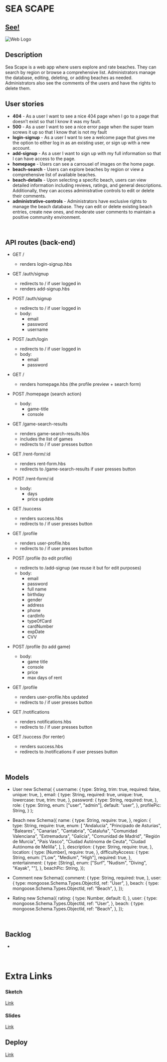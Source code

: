 # SEA SCAPE

## [See!](https://seascape.adaptable.app)

![Web Logo](./public/images/sea-scape-logo.gif)

## Description

Sea Scape is a web app where users explore and rate beaches. They can search by region or browse a comprehensive list. Administrators manage the database, editing, deleting, or adding beaches as needed. Administrators also see the comments of the users and have the rights to delete them.

## User stories
- **404** - As a user I want to see a nice 404 page when I go to a page that doesn’t exist so that I know it was my fault.
- **500** - As a user I want to see a nice error page when the super team screws it up so that I know that is not my fault
- **login-signup** - As a user I want to see a welcome page that gives me the option to either log in as an existing user, or sign up with a new account. 
- **add-signup** - As a user I want to sign up with my full information so that I can have access to the page.
- **homepage** - Users can see a carrousel of images on the home page.
- **beach-search** - Users can explore beaches by region or view a comprehensive list of available beaches.
- **beach-details** - Upon selecting a specific beach, users can view detailed information including reviews, ratings, and general descriptions. Additionally, they can access administrative controls to edit or delete their comments.
- **administrative-controls** - Administrators have exclusive rights to manage the beach database. They can edit or delete existing beach entries, create new ones, and moderate user comments to maintain a positive community environment.
<br>

## API routes (back-end)

- GET / 
  - renders login-signup.hbs
- GET /auth/signup
  - redirects to / if user logged in
  - renders add-signup.hbs
- POST /auth/signup
  - redirects to / if user logged in
  - body:
    - email
    - password
    - username
- POST /auth/login
  - redirects to / if user logged in
  - body:
    - email
    - password
- GET /
  - renders homepage.hbs (the profile preview + search form)
- POST /homepage (search action)
  - body: 
    - game-title
    - console
- GET /game-search-results
  - renders game-search-results.hbs
  - includes the list of games
  - redirects to / if user presses button
- GET /rent-form/:id
  - renders rent-form.hbs
  - redirects to /game-search-results if user presses button
- POST /rent-form/:id
  - body: 
     - days
     - price update
- GET /success
  - renders success.hbs
  - redirects to / if user presses button
  
- GET /profile
  - renders user-profile.hbs
  - redirects to / if user presses button
- POST /profile (to edit profile)
  - redirects to /add-signup (we reuse it but for edit purposes)
  - body:
    - email
    - password
    - full name
    - birthday
    - gender
    - address
    - phone
    - cardInfo
    - typeOfCard
    - cardNumber
    - expDate
    - CVV
- POST /profile (to add game)
  - body:
    - game title
    - console
    - price
    - max days of rent
- GET /profile
  - renders user-profile.hbs updated
  - redirects to / if user presses button
- GET /notifications
  - renders notifications.hbs
  - redirects to / if user presses button
- GET /success (for renter)
  - renders success.hbs
  - redirects to /notifications if user presses button

<br>

## Models
 
 - User 
    new Schema(
  {
    username: {
      type: String,
      trim: true,
      required: false,
      unique: true,
    },
    email: {
      type: String,
      required: true,
      unique: true,
      lowercase: true,
      trim: true,
    },
    password: {
      type: String,
      required: true,
    },
    role: {
      type: String,
      enum: ["user", "admin"],
      default: "user",
    },
      profilePic: String,
  }
);
          
  - Beach
    new Schema({
    name: {
      type: String,
      require: true,
    },
    region: {
      type: String,
      require: true,
      enum: [
        "Andalucía",
        "Principado de Asturias",
        "Baleares",
        "Canarias",
        "Cantabria",
        "Cataluña",
        "Comunidad Valenciana",
        "Extremadura",
        "Galicia",
        "Comunidad de Madrid",
        "Región de Murcia",
        "País Vasco",
        "Ciudad Autónoma de Ceuta",
        "Ciudad Autónoma de Melilla",
      ],
    },
    description: {
      type: String,
      require: true,
    },
    location: {
      type: [Number],
      require: true,
    },
    difficultyAccess: {
      type: String,
      enum: ["Low", "Medium", "High"],
      required: true,
    },
    entertainment: {
      type: [String],
      enum: ["Surf", "Nudism", "Diving", "Kayak", ""],
    },
    beachPic: String,
  }); 
  - Comment
    new Schema({
  comment: {
    type: String,
    required: true,
  },
  user: {
    type: mongoose.Schema.Types.ObjectId,
    ref: "User",
  },
  beach: {
    type: mongoose.Schema.Types.ObjectId,
    ref: "Beach",
  },
});
  - Rating
    new Schema({
  rating: {
    type: Number,
    default: 0,
  },
  user: {
    type: mongoose.Schema.Types.ObjectId,
    ref: "User",
  },
  beach: {
    type: mongoose.Schema.Types.ObjectId,
    ref: "Beach",
  },
});
    
    <br>
    
## Backlog

 - 
    
<br>

# Extra Links

### Sketch

[Link](https://excalidraw.com/#room=7a5a6f82b2f6f52d18bf,3uYNMui4c3tG9ABnmBKrSQ)

### Slides

[Link](https://docs.google.com/presentation/d/1DV2NBOsRPl-l1SD8mUNlPoukO9pK0_5_mHdi_haPn9o/edit?usp=sharing)

## Deploy

[Link](https://dsanchezva.github.io/the-simpsons-donut-run/)
